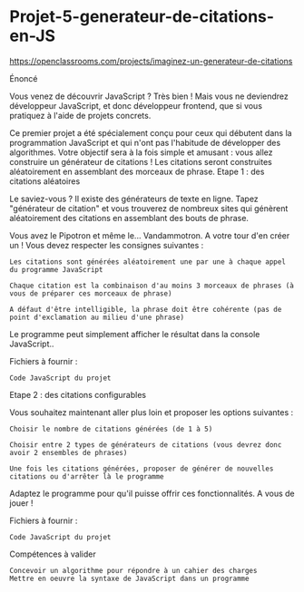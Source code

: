 # Projet-5-generateur-de-citations-en-JS
https://openclassrooms.com/projects/imaginez-un-generateur-de-citations



Énoncé

Vous venez de découvrir JavaScript ? Très bien ! Mais vous ne deviendrez développeur JavaScript, et donc développeur frontend, que si vous pratiquez à l'aide de projets concrets.

Ce premier projet a été spécialement conçu pour ceux qui débutent dans la programmation JavaScript et qui n'ont pas l'habitude de développer des algorithmes. Votre objectif sera à la fois simple et amusant : vous allez construire un générateur de citations ! Les citations seront construites aléatoirement en assemblant des morceaux de phrase.
Etape 1 : des citations aléatoires

Le saviez-vous ? Il existe des générateurs de texte en ligne. Tapez "générateur de citation" et vous trouverez de nombreux sites qui génèrent aléatoirement des citations en assemblant des bouts de phrase.

Vous avez le Pipotron et même le... Vandammotron. A votre tour d'en créer un ! Vous devez respecter les consignes suivantes :

    Les citations sont générées aléatoirement une par une à chaque appel du programme JavaScript

    Chaque citation est la combinaison d'au moins 3 morceaux de phrases (à vous de préparer ces morceaux de phrase)

    A défaut d'être intelligible, la phrase doit être cohérente (pas de point d'exclamation au milieu d'une phrase)

Le programme peut simplement afficher le résultat dans la console JavaScript..

Fichiers à fournir :

    Code JavaScript du projet

Etape 2 : des citations configurables

Vous souhaitez maintenant aller plus loin et proposer les options suivantes :

    Choisir le nombre de citations générées (de 1 à 5)

    Choisir entre 2 types de générateurs de citations (vous devrez donc avoir 2 ensembles de phrases)

    Une fois les citations générées, proposer de générer de nouvelles citations ou d'arrêter là le programme

Adaptez le programme pour qu'il puisse offrir ces fonctionnalités. A vous de jouer !

Fichiers à fournir :

    Code JavaScript du projet

 
Compétences à valider

    Concevoir un algorithme pour répondre à un cahier des charges
    Mettre en oeuvre la syntaxe de JavaScript dans un programme


